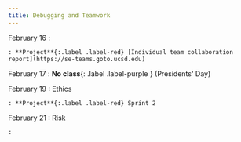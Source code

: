 ```yaml
---
title: Debugging and Teamwork
---
```


February 16
:

    : **Project**{:.label .label-red} [Individual team collaboration report](https://se-teams.goto.ucsd.edu)

February 17
: **No class**{: .label .label-purple } (Presidents' Day)

February 19
: Ethics

    : **Project**{:.label .label-red} Sprint 2

February 21
: Risk

    :
